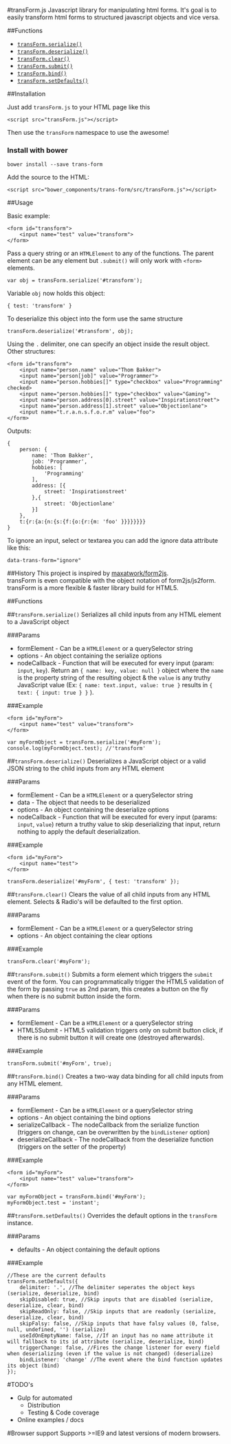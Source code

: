 #transForm.js
Javascript library for manipulating html forms.
It's goal is to easily transform html forms to structured javascript objects and vice versa.

##Functions

- [`transForm.serialize()`](#serialize)
- [`transForm.deserialize()`](#deserialize)
- [`transForm.clear()`](#clear)
- [`transForm.submit()`](#submit)
- [`transForm.bind()`](#bind)
- [`transForm.setDefaults()`](#setdefaults)

##Installation

Just add `transForm.js` to your HTML page like this

	<script src="transForm.js"></script>
    
Then use the `transForm` namespace to use the awesome!


### Install with bower

    bower install --save trans-form
    
Add the source to the HTML:
    
    <script src="bower_components/trans-form/src/transForm.js"></script>

##Usage

Basic example:

	<form id="transform">
		<input name="test" value="transform">
	</form>

Pass a query string or an `HTMLElement` to any of the functions.
The parent element can be any element but `.submit()` will only work with `<form>` elements.

	var obj = transForm.serialize('#transform');

Variable `obj` now holds this object:

	{ test: 'transform' }

To deserialize this object into the form use the same structure

	transForm.deserialize('#transform', obj);

Using the `.` delimiter, one can specify an object inside the result object.
Other structures:

	<form id="transform">
		<input name="person.name" value="Thom Bakker">
		<input name="person[job]" value="Programmer">
		<input name="person.hobbies[]" type="checkbox" value="Programming" checked>
		<input name="person.hobbies[]" type="checkbox" value="Gaming">
		<input name="person.address[0].street" value="Inspirationstreet">
		<input name="person.address[1].street" value="Objectionlane">
		<input name="t.r.a.n.s.f.o.r.m" value="foo">
	</form>

Outputs:

	{
		person: {
			name: 'Thom Bakker',
			job: 'Programmer',
			hobbies: [
				'Programming'
			],
			address: [{
				street: 'Inspirationstreet'
			},{
				street: 'Objectionlane'
			}]
		},
		t:{r:{a:{n:{s:{f:{o:{r:{m: 'foo' }}}}}}}}
	}

To ignore an input, select or textarea you can add the ignore data attribute like this:

    data-trans-form="ignore"

##History
This project is inspired by [maxatwork/form2js](https://github.com/maxatwork/form2js).  
transForm is even compatible with the object notation of form2js/js2form.
transForm is a more flexible & faster library build for HTML5. 

##Functions

##<a name="serialize"></a>`transForm.serialize()`
Serializes all child inputs from any HTML element to a JavaScript object

###Params

- formElement - Can be a `HTMLElement` or a querySelector string
- options - An object containing the serialize options
- nodeCallback - Function that will be executed for every input (param: `input`, `key`). Return an `{ name: key, value: null }` object where the `name` is the property string of the resulting object & the `value` is any truthy JavaScript value (Ex: `{ name: text.input, value: true }` results in `{ text: { input: true } }` ). 

###Example

	<form id="myForm">
		<input name="test" value="transform">
	</form>

	var myFormObject = transForm.serialize('#myForm');
	console.log(myFormObject.test); //'transform'

##<a name="deserialize">`transForm.deserialize()`
Deserializes a JavaScript object or a valid JSON string to the child inputs from any HTML element

###Params

- formElement - Can be a `HTMLElement` or a querySelector string
- data - The object that needs to be deserialized
- options - An object containing the deserialize options
- nodeCallback - Function that will be executed for every input (params: `input`, `value`) return a truthy value to skip deserializing that input, return nothing to apply the default deserialization.

###Example

	<form id="myForm">
		<input name="test">
	</form>

	transForm.deserialize('#myForm', { test: 'transform' });

##<a name="clear">`transForm.clear()`
Clears the value of all child inputs from any HTML element. Selects & Radio's will be defaulted to the first option.

###Params

- formElement - Can be a `HTMLElement` or a querySelector string
- options - An object containing the clear options

###Example

	transForm.clear('#myForm');

##<a name="submit">`transForm.submit()`
Submits a form element which triggers the `submit` event of the form. You can programmatically trigger the HTML5 validation of the form by passing `true` as 2nd param, this creates a button on the fly when there is no submit button inside the form.

###Params

- formElement - Can be a `HTMLElement` or a querySelector string
- HTML5Submit - HTML5 validation triggers only on submit button click, if there is no submit button it will create one (destroyed afterwards).

###Example

	transForm.submit('#myForm', true);

##<a name="bind">`transForm.bind()`
Creates a two-way data binding for all child inputs from any HTML element.

###Params

- formElement - Can be a `HTMLElement` or a querySelector string
- options - An object containing the bind options
- serializeCallback - The nodeCallback from the serialize function (triggers on change, can be overwritten by the `bindListener` option)
- deserializeCallback - The nodeCallback from the deserialize function (triggers on the setter of the property)

###Example

	<form id="myForm">
		<input name="test" value="transform">
	</form>

	var myFormObject = transForm.bind('#myForm');
	myFormObject.test = 'instant';
	

##<a name="setdefaults">`transForm.setDefaults()`
Overrides the default options in the `transForm` instance.

###Params

- defaults - An object containing the default options

###Example

	//These are the current defaults
	transForm.setDefaults({
		delimiter: '.', //The delimiter seperates the object keys (serialize, deserialize, bind)
		skipDisabled: true, //Skip inputs that are disabled (serialize, deserialize, clear, bind)
		skipReadOnly: false, //Skip inputs that are readonly (serialize, deserialize, clear, bind)
		skipFalsy: false, //Skip inputs that have falsy values (0, false, null, undefined, '') (serialize)
		useIdOnEmptyName: false, //If an input has no name attribute it will fallback to its id attribute (serialize, deserialize, bind)
        triggerChange: false, //Fires the change listener for every field when deserializing (even if the value is not changed) (deserialize)
		bindListener: 'change' //The event where the bind function updates its object (bind)
	});

#TODO's

- Gulp for automated
	- Distribution
	- Testing & Code coverage
- Online examples / docs
	

#Browser support
Supports >=IE9 and latest versions of modern browsers.